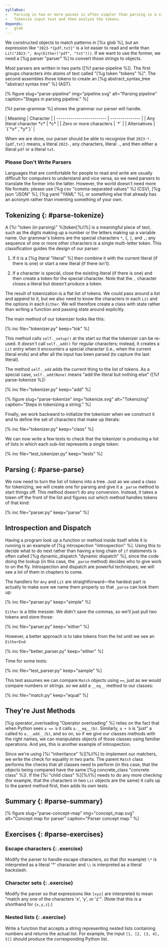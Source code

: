```yaml
---
syllabus:
-   Parsing in two or more passes is often simpler than parsing in a single pass.
-   Tokenize input text and then analyze the tokens.
depends:
-   glob
---
```


We constructed objects to match patterns in [%x glob %],
but an expression like `"2023-*{pdf,txt}"`
is a lot easier to read and write
than `Lit("2023-", Any(Either("pdf", "txt")))`.
If we want to use the former,
we need a [%g parser "parser" %]
to convert those strings to objects.

Most parsers are written in two parts ([%f parse-pipeline %]).
The first groups characters into atoms of text called "[%g token "tokens" %]".
The second assembles those tokens to create
an [%g abstract_syntax_tree "abstract syntax tree" %] (AST).

[% figure
   slug="parse-pipeline"
   img="pipeline.svg"
   alt="Parsing pipeline"
   caption="Stages in parsing pipeline."
%]

[%t parse-grammar %] shows the grammar our parser will handle.

<div class="table" id="parse-grammar" caption="Glob grammar." markdown="1">
| Meaning                   | Character       |
| ------------------------- | --------------- |
| Any literal character *c* | *c*             |
| Zero or more characters   | `*`             |
| Alternatives              | `{`*x*`,`*y*`}` |
</div>

When we are done,
our parser should be able to recognize that `2023-*.{pdf,txt}` means,
a literal `2023-`,
any characters,
literal `.`,
and then either a literal `pdf` or a literal `txt`.

<div class="callout" markdown="1">

### Please Don't Write Parsers

Languages that are comfortable for people to read and write
are usually difficult for computers to understand
and vice versa,
so we need parsers to translate the former into the latter.
However,
the world doesn't need more file formats:
please use [%g csv "comma-separated values" %] (CSV),
[%g json "JSON" %], [%g yaml "YAML" %],
or something else that already has an acronym
rather than inventing something of your own.

</div>

## Tokenizing {: #parse-tokenize}

A [%i "token (in parsing)" %]token[%/i%] is a meaningful piece of text,
such as the digits making up a number or the letters making up a variable name.
Our grammar's tokens are the special characters `*`, `{`, `}`, and `,`;
any sequence of one or more other characters is a single multi-letter token.
This classification guides the design of our parser:

1.  If it is a [%g literal "literal" %] then
    combine it with the current literal (if there is one)
    or start a new literal (if there isn't).

1.  If a character is special,
    close the existing literal (if there is one)
    and then create a token for the special character.
    Note that the `,` character closes a literal but doesn't produce a token.

The result of tokenization is a flat list of tokens.
We could pass around a list and append to it,
but we also need to know the characters in each `Lit`
and the options in each `Either`.
We will therefore create a class with state
rather than writing a function and passing state around explicitly.

The main method of our tokenizer looks like this:

[% inc file="tokenizer.py" keep="tok" %]

This method calls `self._setup()` at the start
so that the tokenizer can be re-used.
It *doesn't* call `self._add()` for regular characters;
instead,
it creates a `Lit` entry when it encounters a special character
(i.e., when the current literal ends)
and after all the input has been parsed
(to capture the last literal).

The method `self._add` adds the current thing to the list of tokens.
As a special case,
`self._add(None)` means "add the literal but nothing else"
([%f parse-tokenize %]):

[% inc file="tokenizer.py" keep="add" %]

[% figure
   slug="parse-tokenize"
   img="tokenize.svg"
   alt="Tokenizing"
   caption="Steps in tokenizing a string."
%]

Finally,
we work backward to initialize the tokenizer when we construct it
and to define the set of characters that make up literals:

[% inc file="tokenizer.py" keep="class" %]

We can now write a few tests to check that
the tokenizer is producing a list of lists
in which each sub-list represents a single token:

[% inc file="test_tokenizer.py" keep="tests" %]

## Parsing {: #parse-parse}

We now need to turn the list of tokens into a tree.
Just as we used a class for tokenizing,
we will create one for parsing
and give it a `_parse` method to start things off.
This method doesn't do any conversion.
Instead,
it takes a token off the front of the list
and figures out which method handles tokens of that kind:

[% inc file="parser.py" keep="parse" %]

<div class="callout" markdown="1">

## Introspection and Dispatch

Having a program look up a function or method inside itself
while it is running
is an example of [%g introspection "introspection" %].
Using this to decide what to do next
rather than having a long chain of `if` statements
is often called [%g dynamic_dispatch "dynamic dispatch" %],
since the code doing the lookup
(in this case, the `_parse` method)
decides who to give work to on the fly.
Introspection and dispatch are powerful techniques;
we will see a lot of them in chapters to come.

</div>

The handlers for `Any` and `Lit` are straightforward—the
hardest part is actually to make sure we name them properly
so that `_parse` can look them up:

[% inc file="parser.py" keep="simple" %]

`Either` is a little messier.
We didn't save the commas,
so we'll just pull two tokens and store those:

[% inc file="parser.py" keep="either" %]

However,
a better approach is to take tokens from the list until we see an `EitherEnd`:

[% inc file="better_parser.py" keep="either" %]

Time for some tests:

[% inc file="test_parser.py" keep="sample" %]

This test assumes we can compare `Match` objects using `==`,
just as we would compare numbers or strings.
so we add a `__eq__` method to our classes:

[% inc file="match.py" keep="equal" %]

<div class="callout" markdown="1">

## They're Just Methods

[%g operator_overloading "Operator overloading" %]
relies on the fact that when Python sees `a == b` it calls `a.__eq__(b)`.
Similarly,
`a + b` is "just" a called to `a.__add__(b)`, and so on,
so if we give our classes methods with the right names,
we can manipulates objects of those classes using familiar operations.
And yes,
this is another example of introspection.

Since we're using [%i "inheritance" %][%/i%] to implement our matchers,
we write the check for equality in two parts.
The parent `Match` class performs the checks that all classes need to perform
(in this case,
that the objects being compared have the same
[%g concrete_class "concrete class" %]).
If the [%i "child class" %][%/i%] needs to do any more checking
(for example, that the characters in two `Lit` objects are the same)
it calls up to the parent method first,
then adds its own tests.

</div>

## Summary {: #parse-summary}

[% figure
   slug="parse-concept-map"
   img="concept_map.svg"
   alt="Concept map for parser"
   caption="Parser concept map."
%]

## Exercises {: #parse-exercises}

### Escape characters {: .exercise}

Modify the parser to handle escape characters,
so that (for example) `\*` is interpreted as a literal '*' character
and `\\` is interpreted as a literal backslash.

### Character sets {: .exercise}

Modify the parser so that expressions like `[xyz]` are interpreted to mean
"match any one of the characters 'x', 'y', or 'z'".
(Note that this is a shorthand for `{x,y,z}`.)

### Nested lists {: .exercise}

Write a function that accepts a string representing nested lists containing numbers
and returns the actual list.
For example, the input `[1, [2, [3, 4], 5]]`
should produce the corresponding Python list.
